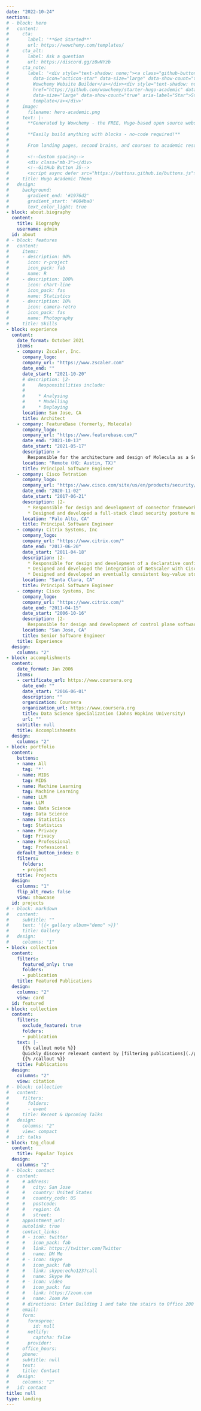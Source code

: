 ```yaml
---
date: "2022-10-24"
sections:
# - block: hero
#   content:
#     cta:
#       label: '**Get Started**'
#       url: https://wowchemy.com/templates/
#     cta_alt:
#       label: Ask a question
#       url: https://discord.gg/z8wNYzb
#     cta_note:
#       label: '<div style="text-shadow: none;"><a class="github-button" href="https://github.com/wowchemy/wowchemy-hugo-themes"
#         data-icon="octicon-star" data-size="large" data-show-count="true" aria-label="Star">Star
#         Wowchemy Website Builder</a></div><div style="text-shadow: none;"><a class="github-button"
#         href="https://github.com/wowchemy/starter-hugo-academic" data-icon="octicon-star"
#         data-size="large" data-show-count="true" aria-label="Star">Star the Academic
#         template</a></div>'
#     image:
#       filename: hero-academic.png
#     text: |-
#       **Generated by Wowchemy - the FREE, Hugo-based open source website builder trusted by 500,000+ sites.**
# 
#       **Easily build anything with blocks - no-code required!**
# 
#       From landing pages, second brains, and courses to academic resumés, conferences, and tech blogs.
# 
#       <!--Custom spacing-->
#       <div class="mb-3"></div>
#       <!--GitHub Button JS-->
#       <script async defer src="https://buttons.github.io/buttons.js"></script>
#     title: Hugo Academic Theme
#   design:
#     background:
#       gradient_end: '#1976d2'
#       gradient_start: '#004ba0'
#       text_color_light: true
- block: about.biography
  content:
    title: Biography
    username: admin
  id: about
# - block: features
#   content:
#     items:
#     - description: 90%
#       icon: r-project
#       icon_pack: fab
#       name: R
#     - description: 100%
#       icon: chart-line
#       icon_pack: fas
#       name: Statistics
#     - description: 10%
#       icon: camera-retro
#       icon_pack: fas
#       name: Photography
#     title: Skills
- block: experience
  content:
    date_format: October 2021
    items:
    - company: Zscaler, Inc.
      company_logo: 
      company_url: "https://www.zscaler.com"
      date_end: ""
      date_start: "2021-10-20"
      # description: |2-
      #     Responsibilities include:
      # 
      #     * Analysing
      #     * Modelling
      #     * Deploying
      location: San Jose, CA
      title: Architect
    - company: FeatureBase (formerly, Molecula)
      company_logo: 
      company_url: "https://www.featurebase.com/"
      date_end: "2021-10-13"
      date_start: "2021-05-17"
      description: >
        Responsible for the architecture and design of Molecula as a Service platform that enables customers to (1) store features in an optimized format, (2) retrieve responses for complex analytical queries quickly, (3) serve features to analytical and ML engines. In this role, contributed to development of control plane for Molecula as a Service that handles management of organizations/tenants, users, roles, deployment of feature store instances, queries to tables on a deployment, etc.
      location: "Remote (HQ: Austin, TX)"
      title: Principal Software Engineer
    - company: Cisco Tetration
      company_logo: 
      company_url: "https://www.cisco.com/site/us/en/products/security/secure-workload/index.html"
      date_end: "2020-11-02"
      date_start: "2017-06-21"
      description: |2-
        * Responsible for design and development of connector framework for Tetration. The control plane in- cludes provisioning, configuring, monitoring, and troubleshooting connectors. And, designed and developed various connectors that collect network telemetry from routers, switches (NetFlow / IPFIX), middle- boxes, and VPN endpoints. In addition, designed and developed annotation framework for LDAP annotations on flow telemetry.
        * Designed and developed a full-stack cloud security posture management system for AWS accounts (e.g., CIS AWS benchmark), with periodic cloud posture PDF report generation.
      location: "Palo Alto, CA"
      title: Principal Software Engineer      
    - company: Citrix Systems, Inc
      company_logo: 
      company_url: "https://www.citrix.com/"
      date_end: "2017-06-20"
      date_start: "2011-04-18"
      description: |2-
        * Responsible for design and development of a declarative configuration language (StyleBooks) for [NetScaler](https://www.netscaler.com/), an application delivery controller. Wrote the compiler to generate Python packages from [Stylebooks](https://docs.netscaler.com/en-us/citrix-application-delivery-management-software/current-release/stylebooks.html) source files.
        * Designed and developed the integration of NetScaler with Cisco SDN frameworks such as Cisco Application Centric Infrastructure ([ACI](https://www.cisco.com/site/us/en/products/networking/cloud-networking/application-centric-infrastructure/index.html)) and Cisco Remote Integrated Services Engine ([RISE](https://www.cisco.com/c/en/us/td/docs/switches/datacenter/sw/nx-os/riseNetscaler/install_and_cfg/guide/cisco_nexus7000_rise-netscaler_config_guide_8x/Configuring-Rise.html)).
        * Designed and developed an eventually consistent key-value store in the data-path of NetScaler to manage session persistence information across of a cluster of NetScalers. 
      location: "Santa Clara, CA"
      title: Principal Software Engineer           
    - company: Cisco Systems, Inc
      company_logo: 
      company_url: "https://www.citrix.com/"
      date_end: "2011-04-15"
      date_start: "2006-10-16"
      description: |2-
        Responsible for design and development of control plane software for network protocols such as IP and MPLS, traffic engineering (TE) and Fast Re-Route (FRR) technologies, and access control list for Cisco Edge Router [ASR9K](http://bit.ly/cisco-asr9k). In addition, worked on scale optimizations to improve convergence in routing protocols. 
      location: "San Jose, CA"
      title: Senior Software Engineer        
    title: Experience
  design:
    columns: "2"
- block: accomplishments
  content:
    date_format: Jan 2006
    items:
    - certificate_url: https://www.coursera.org
      date_end: ""
      date_start: "2016-06-01"
      description: ""
      organization: Coursera
      organization_url: https://www.coursera.org
      title: Data Science Specialization (Johns Hopkins University)
      url: ""
    subtitle: null
    title: Accomplishments
  design:
    columns: "2"
- block: portfolio
  content:
    buttons:
    - name: All
      tag: '*'
    - name: MIDS
      tag: MIDS
    - name: Machine Learning
      tag: Machine Learning
    - name: LLM
      tag: LLM
    - name: Data Science
      tag: Data Science
    - name: Statistics
      tag: Statistics
    - name: Privacy
      tag: Privacy
    - name: Professional
      tag: Professional
    default_button_index: 0
    filters:
      folders:
      - project
    title: Projects
  design:
    columns: "1"
    flip_alt_rows: false
    view: showcase
  id: projects
# - block: markdown
#   content:
#     subtitle: ""
#     text: '{{< gallery album="demo" >}}'
#     title: Gallery
#   design:
#     columns: "1"
- block: collection
  content:
    filters:
      featured_only: true
      folders:
      - publication
    title: Featured Publications
  design:
    columns: "2"
    view: card
  id: featured
- block: collection
  content:
    filters:
      exclude_featured: true
      folders:
      - publication
    text: |-
      {{% callout note %}}
      Quickly discover relevant content by [filtering publications](./publication/).
      {{% /callout %}}
    title: Publications
  design:
    columns: "2"
    view: citation
# - block: collection
#   content:
#     filters:
#       folders:
#       - event
#     title: Recent & Upcoming Talks
#   design:
#     columns: "2"
#     view: compact
#   id: talks
- block: tag_cloud
  content:
    title: Popular Topics
  design:
    columns: "2"
# - block: contact
#   content:
#     # address:
#     #   city: San Jose
#     #   country: United States
#     #   country_code: US
#     #   postcode: 
#     #   region: CA
#     #   street: 
#     appointment_url: 
#     autolink: true
#     contact_links:
#     # - icon: twitter
#     #   icon_pack: fab
#     #   link: https://twitter.com/Twitter
#     #   name: DM Me
#     # - icon: skype
#     #   icon_pack: fab
#     #   link: skype:echo123?call
#     #   name: Skype Me
#     # - icon: video
#     #   icon_pack: fas
#     #   link: https://zoom.com
#     #   name: Zoom Me
#     # directions: Enter Building 1 and take the stairs to Office 200 on Floor 2
#     email: 
#     form:
#       formspree:
#         id: null
#       netlify:
#         captcha: false
#       provider: 
#     office_hours:
#     phone: 
#     subtitle: null
#     text: 
#     title: Contact
#   design:
#     columns: "2"
#   id: contact
title: null
type: landing
---
```

